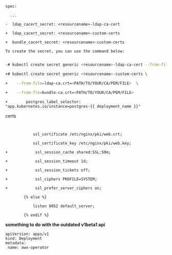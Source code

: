  ```
 spec:

   ...

-  ldap_cacert_secret: <resourcename>-ldap-ca-cert

+  ldap_cacert_secret: <resourcename>-custom-certs

+  bundle_cacert_secret: <resourcename>-custom-certs

 ```

	
	To create the secret, you can use the command below:

 

 ```sh

-# kubectl create secret generic <resourcename>-ldap-ca-cert --from-file=ldap-ca.crt=<PATH/TO/YOUR/CA/PEM/FILE>

+# kubectl create secret generic <resourcename>-custom-certs \

+    --from-file=ldap-ca.crt=<PATH/TO/YOUR/CA/PEM/FILE>  \

+    --from-fle=bundle-ca.crt=<PATH/TO/YOUR/CA/PEM/FILE>

 ```
 
 
 ```+        postgres_label_selector: "app.kubernetes.io/instance=postgres-{{ deployment_name }}"```
 
 
 certs
 ```
  

             ssl_certificate /etc/nginx/pki/web.crt;

             ssl_certificate_key /etc/nginx/pki/web.key;

+            ssl_session_cache shared:SSL:50m;

+            ssl_session_timeout 1d;

+            ssl_session_tickets off;

+            ssl_ciphers PROFILE=SYSTEM;

+            ssl_prefer_server_ciphers on;

         {% else %}

             listen 8052 default_server;

         {% endif %}
 ```
 
 
 __something to do with the outdated v1beta1 api__
 
 ```
 apiVersion: apps/v1
kind: Deployment
metadata:
  name: awx-operator
```
